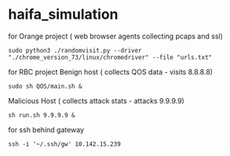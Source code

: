 # haifa_simulation


for Orange project ( web browser agents collecting pcaps and ssl) 
```
sudo python3 ./randomvisit.py --driver "./chrome_version_73/linux/chromedriver" --file "urls.txt"
```




for RBC project 
Benign host ( collects QOS data - visits 8.8.8.8) 
```
sudo sh QOS/main.sh & 
```

Malicious Host ( collects attack stats - attacks 9.9.9.9) 
```
sh run.sh 9.9.9.9 &
```


for ssh behind gateway 
```
ssh -i '~/.ssh/gw' 10.142.15.239
```
